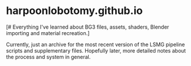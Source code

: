 # harpoonlobotomy.github.io

[# Everything I've learned about BG3 files, assets, shaders, Blender importing and material recreation.]

Currently, just an archive for the most recent version of the LSMG pipeline scripts and supplementary files. Hopefully later, more detailed notes about the process and system in general.



